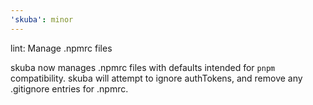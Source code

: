 ```yaml
---
'skuba': minor
---
```


lint: Manage .npmrc files

skuba now manages .npmrc files with defaults intended for `pnpm` compatibility.
skuba will attempt to ignore authTokens, and remove any .gitignore entries for .npmrc.
